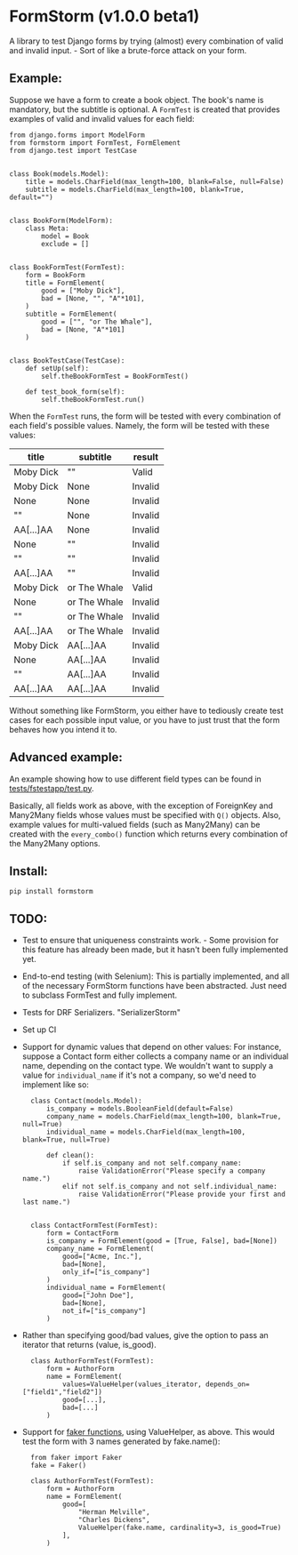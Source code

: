 # FormStorm (v1.0.0 beta1)

A library to test Django forms by trying (almost) every combination of valid and invalid input. - Sort of like a brute-force attack on your form.

## Example:

Suppose we have a form to create a book object. The book's name is mandatory,
but the subtitle is optional. A `FormTest` is created that provides examples 
of valid and invalid values for each field:


    from django.forms import ModelForm
    from formstorm import FormTest, FormElement
    from django.test import TestCase
    
    
    class Book(models.Model):
        title = models.CharField(max_length=100, blank=False, null=False)
        subtitle = models.CharField(max_length=100, blank=True, default="")
    
    
    class BookForm(ModelForm):
        class Meta:
            model = Book
            exclude = []
    
    
    class BookFormTest(FormTest):
    	form = BookForm
    	title = FormElement(
    		good = ["Moby Dick"],
    		bad = [None, "", "A"*101],
    	)
    	subtitle = FormElement(
    		good = ["", "or The Whale"],
    		bad = [None, "A"*101]
    	)
    
    
    class BookTestCase(TestCase):
        def setUp(self):
            self.theBookFormTest = BookFormTest()
    
        def test_book_form(self):
            self.theBookFormTest.run()


When the `FormTest` runs, the form will be tested with every combination of 
each field's possible values. Namely, the form will be tested with these values:


|  title    | subtitle     | result  | 
|-----------|--------------|---------| 
| Moby Dick | ""           | Valid   | 
| Moby Dick | None         | Invalid | 
| None      | None         | Invalid | 
| ""        | None         | Invalid | 
| AA[...]AA | None         | Invalid | 
| None      | ""           | Invalid | 
| ""        | ""           | Invalid | 
| AA[...]AA | ""           | Invalid | 
| Moby Dick | or The Whale | Valid   | 
| None      | or The Whale | Invalid | 
| ""        | or The Whale | Invalid | 
| AA[...]AA | or The Whale | Invalid | 
| Moby Dick | AA[...]AA    | Invalid | 
| None      | AA[...]AA    | Invalid | 
| ""        | AA[...]AA    | Invalid | 
| AA[...]AA | AA[...]AA    | Invalid | 

Without something like FormStorm, you either have to tediously create test cases
for each possible input value, or you have to just trust that the form behaves
how you intend it to.

## Advanced example:

An example showing how to use different field types can be found in [tests/fstestapp/test.py](tests/fstestapp/test.py).

Basically, all fields work as above, with the exception of ForeignKey and Many2Many fields whose values must be specified with `Q()` objects. Also, example values for multi-valued fields (such as Many2Many) can be created with the `every_combo()` function which returns every combination of the Many2Many options.

## Install:

    pip install formstorm

## TODO:

- Test to ensure that uniqueness constraints work. - Some provision for this feature has already been made, but it hasn't been fully implemented yet. 
- End-to-end testing (with Selenium): This is partially implemented, and all of the necessary FormStorm functions have been abstracted. Just need to subclass FormTest and fully implement.
- Tests for DRF Serializers. "SerializerStorm"
- Set up CI
- Support for dynamic values that depend on other values: For instance, suppose a Contact form either collects a company name or an individual name, depending on the contact type. We wouldn't want to supply a value for `individual_name` if it's not a company, so we'd need to implement like so:


        class Contact(models.Model):
            is_company = models.BooleanField(default=False)
            company_name = models.CharField(max_length=100, blank=True, null=True)
            individual_name = models.CharField(max_length=100, blank=True, null=True)
        
            def clean():
                if self.is_company and not self.company_name:
                    raise ValidationError("Please specify a company name.")
                elif not self.is_company and not self.individual_name:
                    raise ValidationError("Please provide your first and last name.")
        
        
        class ContactFormTest(FormTest):
            form = ContactForm
            is_company = FormElement(good = [True, False], bad=[None])
            company_name = FormElement(
                good=["Acme, Inc."],
                bad=[None],
                only_if=["is_company"]
            )
            individual_name = FormElement(
                good=["John Doe"],
                bad=[None],
                not_if=["is_company"]
            )

- Rather than specifying good/bad values, give the option to pass an iterator that returns (value, is_good).

        class AuthorFormTest(FormTest):
            form = AuthorForm
            name = FormElement(
                values=ValueHelper(values_iterator, depends_on=["field1","field2"])
                good=[...],
                bad=[...]
            )
- Support for [faker functions](https://github.com/joke2k/faker), using ValueHelper, as above. This would test the form with 3 names generated by fake.name():
        
        from faker import Faker
        fake = Faker()
        
        class AuthorFormTest(FormTest):
            form = AuthorForm
            name = FormElement(
                good=[
                    "Herman Melville",
                    "Charles Dickens",
                    ValueHelper(fake.name, cardinality=3, is_good=True)
                ],
            )
